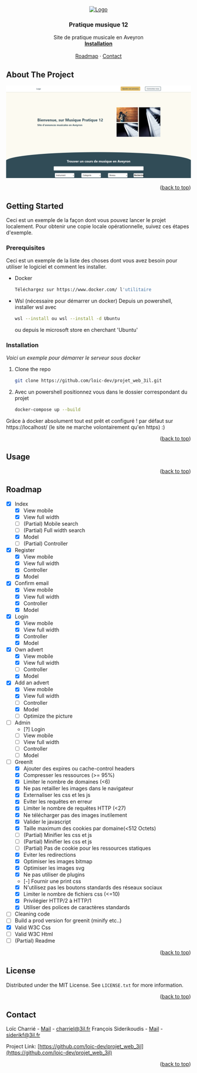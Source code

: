<a name="readme-top"></a>

<!-- PROJECT LOGO -->
<br />
<div align="center">
  <a href="">
    <img src="images/logo.png" alt="Logo" width="80" height="80">
  </a>

  <h3 align="center">Pratique musique 12</h3>

  <p align="center">
    Site de pratique musicale en Aveyron
    <br />
    <a href="#getting-started"><strong>Installation</strong></a>
    <br />
    <br />
    <a href="roadmap">Roadmap</a>
    ·
    <a href="#contact">Contact</a>
  </p>
</div>

<!-- ABOUT THE PROJECT -->
## About The Project

[![Product Name Screen Shot][product-screenshot]](https://example.com)

<p align="right">(<a href="#readme-top">back to top</a>)</p>

<!-- GETTING STARTED -->
## Getting Started

Ceci est un exemple de la façon dont vous pouvez lancer le projet localement.
Pour obtenir une copie locale opérationnelle, suivez ces étapes d'exemple.

### Prerequisites

Ceci est un exemple de la liste des choses dont vous avez besoin pour utiliser le logiciel et comment les installer.

* Docker
  ```sh
  Téléchargez sur https://www.docker.com/ l'utilitaire
  ```

* Wsl (nécessaire pour démarrer un docker)
   Depuis un powershell, installer wsl avec 
   ```sh
   wsl --install ou wsl --install -d Ubuntu
   ```
   ou depuis le microsoft store en cherchant 'Ubuntu'

### Installation

_Voici un exemple pour démarrer le serveur sous docker_

1. Clone the repo
   ```sh
   git clone https://github.com/loic-dev/projet_web_3il.git
   ```

2. Avec un powershell positionnez vous dans le dossier correspondant du projet
   ```sh
   docker-compose up --build
   ```

Grâce à docker absolument tout est prêt et configuré ! par défaut sur https://localhost/ (le site ne marche volontairement qu'en https) :)

<p align="right">(<a href="#readme-top">back to top</a>)</p>



<!-- USAGE EXAMPLES -->
## Usage



<p align="right">(<a href="#readme-top">back to top</a>)</p>

<!-- ROADMAP -->
## Roadmap

- [x] Index
    - [x] View mobile
    - [x] View full width
    - [ ] (Partial) Mobile search
    - [ ] (Partial) Full width search
    - [x] Model
    - [ ] (Partial) Controller
- [x] Register
  - [x] View mobile
  - [x] View full width
  - [x] Controller
  - [x] Model
- [x] Confirm email
  - [x] View mobile
  - [x] View full width
  - [x] Controller
  - [x] Model
- [x] Login
  - [x] View mobile
  - [x] View full width
  - [x] Controller
  - [x] Model
- [x] Own advert
  - [x] View mobile
  - [x] View full width
  - [ ] Controller
  - [X] Model
- [x] Add an advert
  - [x] View mobile
  - [x] View full width
  - [ ] Controller
  - [X] Model
  - [ ] Optimize the picture
- [ ] Admin
  - [?] Login
  - [ ] View mobile
  - [ ] View full width
  - [ ] Controller
  - [ ] Model
- [ ] GreenIt
  - [x] Ajouter des expires ou cache-control headers
  - [x] Compresser les ressources (>= 95%)
  - [x] Limiter le nombre de domaines (<6)
  - [x] Ne pas retailler les images dans le navigateur
  - [x] Externaliser les css et les js
  - [x] Eviter les requêtes en erreur
  - [x] Limiter le nombre de requêtes HTTP (<27)
  - [x] Ne télécharger pas des images inutilement
  - [x] Valider le javascript
  - [x] Taille maximum des cookies par domaine(<512 Octets)
  - [ ] (Partial) Minifier les css et js
  - [ ] (Partial) Minifier les css et js
  - [ ] (Partial) Pas de cookie pour les ressources statiques
  - [x] Eviter les redirections
  - [x] Optimiser les images bitmap
  - [x] Optimiser les images svg
  - [x] Ne pas utiliser de plugins
  - [-] Fournir une print css
  - [x] N'utilisez pas les boutons standards des réseaux sociaux
  - [x] Limiter le nombre de fichiers css (<=10)
  - [x] Privilégier HTTP/2 à HTTP/1
  - [x] Utiliser des polices de caractères standards
- [ ] Cleaning code
- [ ] Build a prod version for greenit (minify etc..)
- [x] Valid W3C Css
- [ ] Valid W3C Html
- [ ] (Partial) Readme

<p align="right">(<a href="#readme-top">back to top</a>)</p>


<!-- LICENSE -->
## License

Distributed under the MIT License. See `LICENSE.txt` for more information.

<p align="right">(<a href="#readme-top">back to top</a>)</p>


<!-- CONTACT -->
## Contact

Loïc Charrié - [Mail](mailto:charriel@3il.fr) - charriel@3il.fr
François Siderikoudis - [Mail](mailto:siderikf@3il.fr) - siderikf@3il.fr

Project Link: [https://github.com/loic-dev/projet_web_3il](https://github.com/loic-dev/projet_web_3il)

<p align="right">(<a href="#readme-top">back to top</a>)</p>


<!-- MARKDOWN LINKS & IMAGES -->
<!-- https://www.markdownguide.org/basic-syntax/#reference-style-links -->

[product-screenshot]: images_git/screenshot.png